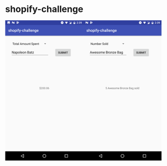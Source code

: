 # shopify-challenge

<a href="url"><img src="totalSpent.png" align="left" height="450" width="250" ></a>

<a href="url"><img src="itemsSold.png" align="left" height="450" width="250" ></a>

